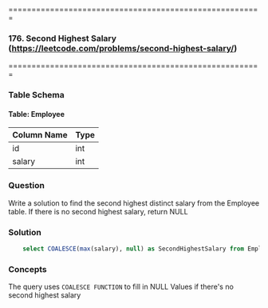 =======================================================
### 176. Second Highest Salary (https://leetcode.com/problems/second-highest-salary/)
=======================================================

### Table Schema

#### Table: Employee

| Column Name | Type |
|-------------|------|
| id          | int  |
| salary      | int  |

### Question

Write a solution to find the second highest distinct salary from the Employee table. If there is no second highest salary, return NULL

### Solution

```sql
    select COALESCE(max(salary), null) as SecondHighestSalary from Employee where salary < (select max(salary) from employee)
```

### Concepts

The query uses `COALESCE FUNCTION` to fill in NULL Values if there's no second highest salary